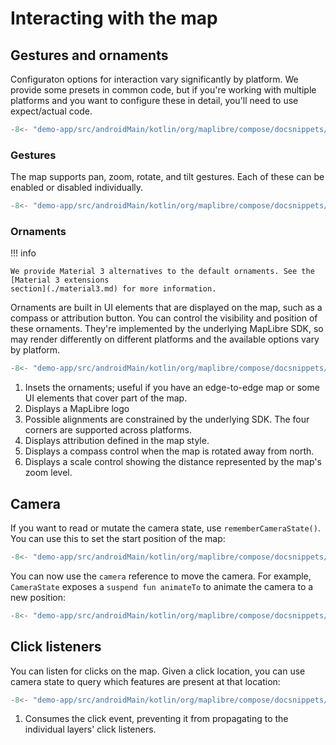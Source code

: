 # Interacting with the map

## Gestures and ornaments

Configuraton options for interaction vary significantly by platform. We provide
some presets in common code, but if you're working with multiple platforms and
you want to configure these in detail, you'll need to use expect/actual code.

```kotlin title="map.common.kt"
-8<- "demo-app/src/androidMain/kotlin/org/maplibre/compose/docsnippets/Interaction.kt:common-gesture-ornament"
```

### Gestures

The map supports pan, zoom, rotate, and tilt gestures. Each of these can be
enabled or disabled individually.

```kotlin title="map.android.kt"
-8<- "demo-app/src/androidMain/kotlin/org/maplibre/compose/docsnippets/Interaction.kt:gesture-settings"
```

### Ornaments

!!! info

    We provide Material 3 alternatives to the default ornaments. See the [Material 3 extensions
    section](./material3.md) for more information.

Ornaments are built in UI elements that are displayed on the map, such as a
compass or attribution button. You can control the visibility and position of
these ornaments. They're implemented by the underlying MapLibre SDK, so may
render differently on different platforms and the available options vary by
platform.

```kotlin title="map.android.kt"
-8<- "demo-app/src/androidMain/kotlin/org/maplibre/compose/docsnippets/Interaction.kt:ornament-settings"
```

1. Insets the ornaments; useful if you have an edge-to-edge map or some UI
   elements that cover part of the map.
2. Displays a MapLibre logo
3. Possible alignments are constrained by the underlying SDK. The four corners
   are supported across platforms.
4. Displays attribution defined in the map style.
5. Displays a compass control when the map is rotated away from north.
6. Displays a scale control showing the distance represented by the map's zoom
   level.

## Camera

If you want to read or mutate the camera state, use `rememberCameraState()`. You
can use this to set the start position of the map:

```kotlin
-8<- "demo-app/src/androidMain/kotlin/org/maplibre/compose/docsnippets/Interaction.kt:camera"
```

You can now use the `camera` reference to move the camera. For example,
`CameraState` exposes a `suspend fun animateTo` to animate the camera to a new
position:

```kotlin
-8<- "demo-app/src/androidMain/kotlin/org/maplibre/compose/docsnippets/Interaction.kt:camera-animate"
```

## Click listeners

You can listen for clicks on the map. Given a click location, you can use camera
state to query which features are present at that location:

```kotlin
-8<- "demo-app/src/androidMain/kotlin/org/maplibre/compose/docsnippets/Interaction.kt:click-listeners"
```

1. Consumes the click event, preventing it from propagating to the individual
   layers' click listeners.
